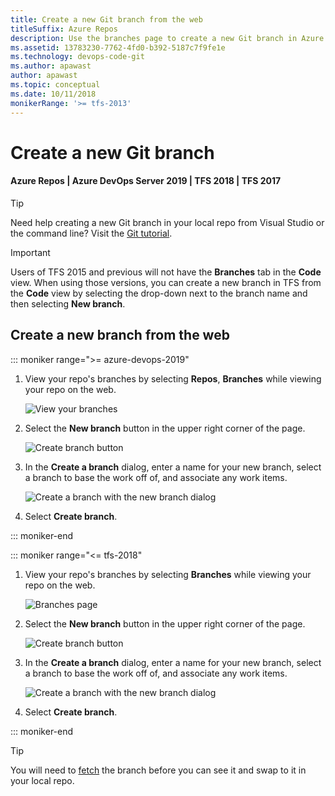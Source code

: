 ```yaml
---
title: Create a new Git branch from the web
titleSuffix: Azure Repos
description: Use the branches page to create a new Git branch in Azure DevOps Services or TFS
ms.assetid: 13783230-7762-4fd0-b392-5187c7f9fe1e
ms.technology: devops-code-git 
ms.author: apawast
author: apawast
ms.topic: conceptual
ms.date: 10/11/2018
monikerRange: '>= tfs-2013'
---
```


# Create a new Git branch

#### Azure Repos | Azure DevOps Server 2019 | TFS 2018 | TFS 2017

> [!TIP]
> Need help creating a new Git branch in your local repo from Visual Studio or the command line? Visit the [Git tutorial](branches.md).

> [!IMPORTANT]
> Users of TFS 2015 and previous will not have the **Branches** tab in the **Code** view. When using those versions, you can create a new branch in TFS from the **Code** view by selecting the drop-down next to the branch name and then selecting **New branch**.

## Create a new branch from the web

::: moniker range=">= azure-devops-2019"

1.  View your repo's branches by selecting **Repos**, **Branches** while viewing your repo on the web.

    ![View your branches](media/repos-navigation/repos-branches.png)

2.  Select the **New branch** button in the upper right corner of the page.

    ![Create branch button](media/branches/create-branch.png)

3.  In the **Create a branch** dialog, enter a name for your new branch, select a branch to base the work off of, and associate any work items.

    ![Create a branch with the new branch dialog](media/branches/newbranch_dialog.png)

4.  Select **Create branch**.

::: moniker-end

::: moniker range="<= tfs-2018"

1.  View your repo's branches by selecting **Branches** while viewing your repo on the web.

    ![Branches page](media/branches/branches_nav.png)

2.  Select the **New branch** button in the upper right corner of the page.

    ![Create branch button](media/branches/create-branch.png)

3.  In the **Create a branch** dialog, enter a name for your new branch, select a branch to base the work off of, and associate any work items.

    ![Create a branch with the new branch dialog](media/branches/newbranch_dialog.png)

4.  Select **Create branch**.

::: moniker-end

> [!TIP]
> You will need to [fetch](pulling.md) the branch before you can see it and swap to it in your local repo.
